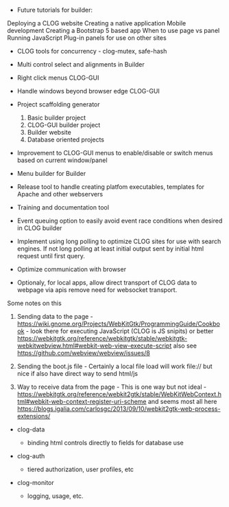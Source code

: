 - Future tutorials for builder:

Deploying a CLOG website
Creating a native application
Mobile development
Creating a Bootstrap 5 based app
When to use page vs panel
Running JavaScript
Plug-in panels for use on other sites

- CLOG tools for concurrency - clog-mutex, safe-hash

- Multi control select and alignments in Builder

- Right click menus CLOG-GUI

- Handle windows beyond browser edge CLOG-GUI

- Project scaffolding generator
    1) Basic builder project
    2) CLOG-GUI builder project
    3) Builder website
    4) Database oriented projects

- Improvement to CLOG-GUI menus to enable/disable or switch menus based on current window/panel

- Menu builder for Builder

- Release tool to handle creating platfom executables, templates for Apache and other webservers

- Training and documentation tool

- Event queuing option to easily avoid event race conditions when desired in CLOG builder

- Implement using long polling to optimize CLOG sites for use with
  search engines. If not long polling at least initial output sent by
  initial html request until first query.

- Optimize communication with browser

- Optionaly, for local apps, allow direct transport of CLOG data to webpage via apis
remove need for websocket transport.

Some notes on this
   1) Sending data to the page - https://wiki.gnome.org/Projects/WebKitGtk/ProgrammingGuide/Cookbook - look there for executing JavaScript (CLOG is JS snipits) or better https://webkitgtk.org/reference/webkitgtk/stable/webkitgtk-webkitwebview.html#webkit-web-view-execute-script  also see https://github.com/webview/webview/issues/8
   
   2) Sending the boot.js file - Certainly a local file load will work file:// but nice if also have direct way to send html/js

   3) Way to receive data from the page - This is one way but not ideal - https://webkitgtk.org/reference/webkit2gtk/stable/WebKitWebContext.html#webkit-web-context-register-uri-scheme and seems most all here https://blogs.igalia.com/carlosgc/2013/09/10/webkit2gtk-web-process-extensions/

- clog-data
  - binding html controls directly to fields for database use

- clog-auth
  - tiered authorization, user profiles, etc

- clog-monitor
  - logging, usage, etc.

